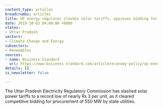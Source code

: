 ```yaml
---
content_type: articles
breadcrumbs: articles
title: UP energy regulator slashes solar tariffs, approves bidding for 550 mw
date: 2019-10-03 04:00:00 +0000
states:
- Uttar Pradesh
sectors:
- Climate Change and Energy
subsectors:
- Renewables
sources:
- name: Business Standard
  url: https://www.business-standard.com/article/economy-policy/up-energy-regulator-slashes-solar-tariffs-approves-bidding-for-550-mw-119092900541_1.html
details: []
is_newsletter: false

---
```

The Uttar Pradesh Electricity Regulatory Commission has slashed solar power tariffs to a record low of nearly Rs 3 per unit, as it cleared competitive bidding for procurement of 550 MW by state utilities.
